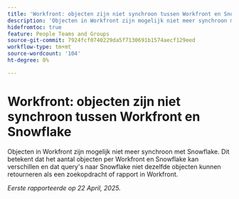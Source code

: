 ```yaml
---
title: 'Workfront: objecten zijn niet synchroon tussen Workfront en Snowflake'
description: 'Objecten in Workfront zijn mogelijk niet meer synchroon met Snowflake. Dit betekent dat het aantal objecten per Workfront en Snowflake kan verschillen en dat query''s naar Snowflake niet dezelfde objecten kunnen retourneren als een zoekopdracht of rapport in Workfront. '
hidefromtoc: true
feature: People Teams and Groups
source-git-commit: 7924fcf0740229da5f7130691b1574aecf129eed
workflow-type: tm+mt
source-wordcount: '104'
ht-degree: 0%

---
```



# Workfront: objecten zijn niet synchroon tussen Workfront en Snowflake

Objecten in Workfront zijn mogelijk niet meer synchroon met Snowflake. Dit betekent dat het aantal objecten per Workfront en Snowflake kan verschillen en dat query&#39;s naar Snowflake niet dezelfde objecten kunnen retourneren als een zoekopdracht of rapport in Workfront.

_Eerste rapporteerde op 22 April, 2025._
